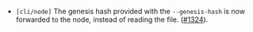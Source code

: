 - `[cli/node]` The genesis hash provided with the `--genesis-hash` is now 
   forwarded to the node, instead of reading the file.
  ([\#1324](https://github.com/cometbft/cometbft/pull/1324)).